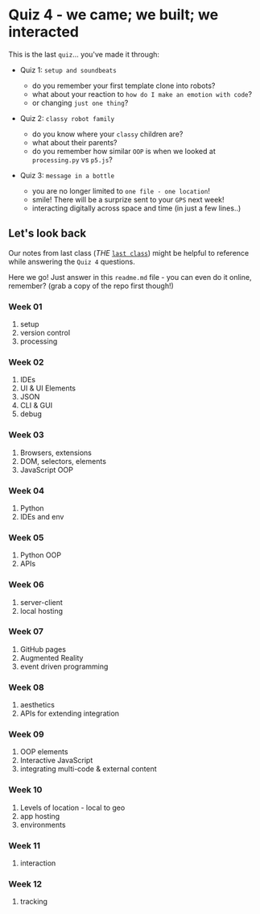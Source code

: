 # Quiz 4 - we came; we built; we interacted

This is the last `quiz`... you've made it through:

- Quiz 1: `setup and soundbeats`
	- do you remember your first template clone into robots?
  - what about your reaction to `how do I make an emotion with code`? 
  - or changing `just one thing`?

- Quiz 2: `classy robot family`
	- do you know where your `classy` children are?
	- what about their parents? 
	- do you remember how similar `OOP` is when we looked at `processing.py` vs `p5.js`?

- Quiz 3: `message in a bottle`
  - you are no longer limited to `one file - one location`!
  - smile! There will be a surprize sent to your `GPS` next week!
  - interacting digitally across space and time (in just a few lines..)

## Let's look back

Our notes from last class (_THE_ [`last class`](last-class.md)) might be helpful to reference while answering the `Quiz 4` questions.

Here we go! Just answer in this `readme.md` file - you can even do it online, remember? (grab a copy of the repo first though!)

### Week 01

1. setup
2. version control
3. processing

### Week 02

1. IDEs
2. UI & UI Elements
3. JSON
4. CLI & GUI
5. debug

### Week 03

1. Browsers, extensions
2. DOM, selectors, elements
3. JavaScript OOP

### Week 04

1. Python
2. IDEs and env

### Week 05

1. Python OOP
2. APIs

### Week 06

1. server-client
2. local hosting

### Week 07

1. GitHub pages
2. Augmented Reality
3. event driven programming

### Week 08

1. aesthetics
2. APIs for extending integration

### Week 09

1. OOP elements
2. Interactive JavaScript
3. integrating multi-code & external content

### Week 10

1. Levels of location - local to geo
2. app hosting
3. environments

### Week 11

1. interaction

### Week 12

1. tracking
